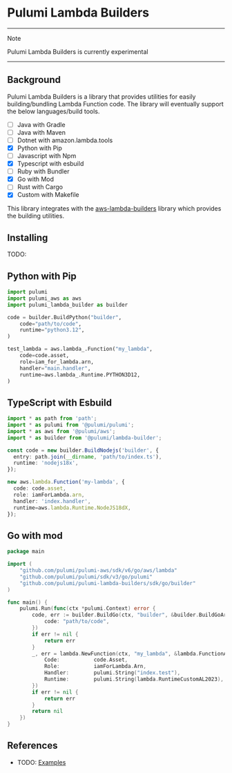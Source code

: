 # Pulumi Lambda Builders

---
> [!NOTE]
> Pulumi Lambda Builders is currently experimental

---

## Background

Pulumi Lambda Builders is a library that provides utilities for easily
building/bundling Lambda Function code. The library will eventually support the below languages/build tools.

- [ ] Java with Gradle
- [ ] Java with Maven
- [ ] Dotnet with amazon.lambda.tools
- [X] Python with Pip
- [ ] Javascript with Npm
- [X] Typescript with esbuild
- [ ] Ruby with Bundler
- [X] Go with Mod
- [ ] Rust with Cargo
- [X] Custom with Makefile

This library integrates with the
[aws-lambda-builders](https://github.com/aws/aws-lambda-builders) library which
provides the building utilities.

## Installing

TODO:

## Python with Pip

```python
import pulumi
import pulumi_aws as aws
import pulumi_lambda_builder as builder

code = builder.BuildPython("builder",
    code="path/to/code",
    runtime="python3.12",
)

test_lambda = aws.lambda_.Function("my_lambda",
    code=code.asset,
    role=iam_for_lambda.arn,
    handler="main.handler",
    runtime=aws.lambda_.Runtime.PYTHON3D12,
)
```

## TypeScript with Esbuild

```ts
import * as path from 'path';
import * as pulumi from '@pulumi/pulumi';
import * as aws from '@pulumi/aws';
import * as builder from '@pulumi/lambda-builder';

const code = new builder.BuildNodejs('builder', {
  entry: path.join(__dirname, 'path/to/index.ts'),
  runtime: 'nodejs18x',
});

new aws.lambda.Function('my-lambda', {
  code: code.asset,
  role: iamForLambda.arn,
  handler: 'index.handler',
  runtime=aws.lambda.Runtime.NodeJS18dX,
});
```

## Go with mod

```go
package main

import (
	"github.com/pulumi/pulumi-aws/sdk/v6/go/aws/lambda"
	"github.com/pulumi/pulumi/sdk/v3/go/pulumi"
    "github.com/pulumi/pulumi-lambda-builders/sdk/go/builder"
)

func main() {
	pulumi.Run(func(ctx *pulumi.Context) error {
        code, err := builder.BuildGo(ctx, "builder", &builder.BuildGoArgs{
            code: "path/to/code",
        })
        if err != nil {
            return err
        }
		_, err = lambda.NewFunction(ctx, "my_lambda", &lambda.FunctionArgs{
			Code:           code.Asset,
			Role:           iamForLambda.Arn,
			Handler:        pulumi.String("index.test"),
			Runtime:        pulumi.String(lambda.RuntimeCustomAL2023),
		})
		if err != nil {
			return err
		}
		return nil
	})
}
```

## References

* TODO: [Examples]()
